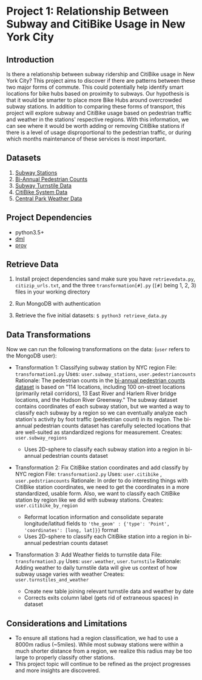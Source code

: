 # Project 1: Relationship Between Subway and CitiBike Usage in New York City 

## Introduction
Is there a relationship between subway ridership and CitiBike usage in New York City?
This project aims to discover if there are patterns between these two major forms of 
commute. This could potentially help identify smart locations for bike hubs based on
proximity to subways. Our hypothesis is that it would be smarter to place more Bike Hubs
around overcrowded subway stations. In addition to comparing these forms of transport, 
this project will explore subway and CitiBike usage based on pedestrian traffic and weather
in the stations' respective regions. With this information, we can see where it would be
worth adding or removing CitiBike stations if there is a level of usage disproportional
to the pedestrian traffic, or during which months maintenance of these services is most 
important.

## Datasets
1. [Subway Stations](https://data.cityofnewyork.us/Transportation/Subway-Stations/arq3-7z49)
2. [Bi-Annual Pedestrian Counts](https://data.cityofnewyork.us/Transportation/Bi-Annual-Pedestrian-Counts/2de2-6x2h) 
3. [Subway Turnstile Data](http://web.mta.info/developers/turnstile.html)
4. [CitiBike System Data](https://www.citibikenyc.com/system-data)
5. [Central Park Weather Data](https://www.ncdc.noaa.gov/cdo-web/datasets/GHCND/stations/GHCND:USW00094728/detail)

## Project Dependencies 
* python3.5+
* [dml](https://pypi.python.org/pypi/dml)
* [prov](https://pypi.python.org/pypi/prov)

## Retrieve Data
1. Install project dependencies sand make sure you have ```retrievedata.py```, ```citizip_urls.txt```, and the three ```transformation[#].py``` (```[#]``` being 1, 2, 3) files in your working directory

2. Run MongoDB with authentication

3. Retrieve the five initial datasets: ```$ python3 retrieve_data.py```

## Data Transformations
Now we can run the following transformations on the data: (```user``` refers to the MongoDB user):

* Transformation 1: Classifying subway station by NYC region 
File: ```transformation1.py```
Uses: ```user.subway_stations```, ```user.pedestriancounts```  
Rationale: The pedestrian counts in the [bi-annual pedestrian counts dataset](http://www.nyc.gov/html/dot/downloads/pdf/bi-annual-ped-count-readme.pdf) is based on "114 locations, including 100 on-street locations (primarily retail corridors), 13 East River and Harlem River bridge locations, and the Hudson River Greenway." The subway dataset contains coordinates of each subway station, but we wanted a way to classify each subway by a region so we can eventually analyze each station's activity by foot traffic (pedestrian count) in its region. The bi-annual pedestrian counts dataset has carefully selected locations that are well-suited as standardized regions for measurement.
Creates: ```user.subway_regions```
	* Uses 2D-sphere to classify each subway station into a region in bi-annual pedestrian counts dataset

* Transformation 2: Fix CitiBike station coordinates and add classify by NYC region 
File: ```transformation2.py```
Uses: ```user.citibike``` , ```user.pedstriancounts```
Rationale: In order to do interesting things with CitiBike station coordinates, we need to get the coordinates in a more standardized, usable form. Also, we want to classify each CitiBike station by region like we did with subway stations.
Creates: ```user.citibike_by_region```
	* Reformat location information and consolidate separate longitude/latitud fields to ```'the_geom' : {'type': 'Point', 'coordinates': [long, lat]}}``` format
	* Uses 2D-sphere to classify each CitiBike station into a region in bi-annual pedestrian counts dataset

* Transformation 3: Add Weather fields to turnstile data
File: ```transformation3.py```
Uses: ```user.weather```, ```user.turnstile```
Rationale: Adding weather to daily turnstile data will give us context of how subway usage varies with weather
Creates: ```user.turnstiles_and_weather```
	* Create new table joining relevant turnstile data and weather by date
	* Corrects exits column label (gets rid of extraneous spaces) in dataset


<!--TODO: Transformation 4: Get Turnstile Coordinates
File: ```transformation4.py```
Collections Used: ```user.turnstile, user.subway_stations``` 
Rationale:
Creates: -->

## Considerations and Limitations
* To ensure all stations had a region classification, we had to use a 8000m radius (~5miles). While most subway stations were within a much shorter distance from a region, we realize this radius may be too large to properly classify other stations.
* This project topic will continue to be refined as the project progresses and more insights are discovered.



